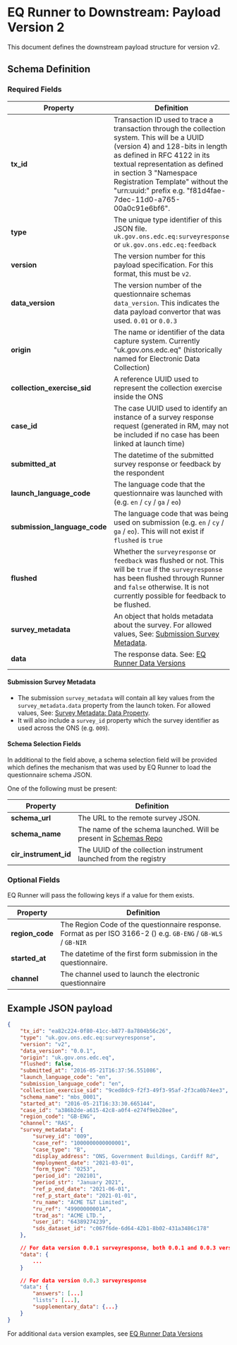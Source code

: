 # EQ Runner to Downstream: Payload Version 2

This document defines the downstream payload structure for version v2.

## Schema Definition

### Required Fields

| **Property**                 | **Definition**                                                                                                                                                                                                                                                                                                              |
|------------------------------|-----------------------------------------------------------------------------------------------------------------------------------------------------------------------------------------------------------------------------------------------------------------------------------------------------------------------------|
| **tx_id**                    | Transaction ID used to trace a transaction through the collection system. This will be a UUID (version 4) and 128-bits in length as defined in RFC 4122 in its textual representation as defined in section 3 "Namespace Registration Template" without the "urn:uuid:" prefix e.g. "f81d4fae-7dec-11d0-a765-00a0c91e6bf6". |
| **type**                     | The unique type identifier of this JSON file. `uk.gov.ons.edc.eq:surveyresponse` or `uk.gov.ons.edc.eq:feedback`                                                                                                                                                                                                            |
| **version**                  | The version number for this payload specification. For this format, this must be `v2`.                                                                                                                                                                                                                                      |
| **data_version**             | The version number of the questionnaire schemas `data_version`. This indicates the data payload convertor that was used. `0.01` or `0.0.3`                                                                                                                                                                                  |
| **origin**                   | The name or identifier of the data capture system. Currently "uk.gov.ons.edc.eq" (historically named for Electronic Data Collection)                                                                                                                                                                                        |
| **collection_exercise_sid**  | A reference UUID used to represent the collection exercise inside the ONS                                                                                                                                                                                                                                                   |
| **case_id**                  | The case UUID used to identify an instance of a survey response request (generated in RM, may not be included if no case has been linked at launch time)                                                                                                                                                                    |
| **submitted_at**             | The datetime of the submitted survey response or feedback by the respondent                                                                                                                                                                                                                                                 |
| **launch_language_code**     | The language code that the questionnaire was launched with (e.g. `en` / `cy` / `ga` / `eo`)                                                                                                                                                                                                                                 |
| **submission_language_code** | The language code that was being used on submission (e.g. `en` / `cy` / `ga` / `eo`). This will not exist if `flushed` is `true`                                                                                                                                                                                            |
| **flushed**                  | Whether the `surveyresponse` or `feedback` was flushed or not. This will be `true` if the `surveyresponse` has been flushed through Runner and `false` otherwise. It is not currently possible for feedback to be flushed.                                                                                                  |
| **survey_metadata**          | An object that holds metadata about the survey. For allowed values, See: [Submission Survey Metadata][submission_survey_metadata].                                                                                                                                                                                          |
| **data**                     | The response data. See: [EQ Runner Data Versions][eq_runner_data_versions]                                                                                                                                                                                                                                                  |

#### Submission Survey Metadata

- The submission `survey_metadata` will contain all key values from the `survey_metadata.data` property from the launch token. For allowed values, See: [Survey Metadata: Data Property][survey_metadata_data_property].
- It will also include a `survey_id` property which the survey identifier as used across the ONS (e.g. `009`).

#### Schema Selection Fields

In additional to the field above, a schema selection field will be provided which defines the mechanism that was used by EQ Runner to load the questionnaire schema JSON.

One of the following must be present:

| **Property**          | **Definition**                                                                   |
|-----------------------|----------------------------------------------------------------------------------|
| **schema_url**        | The URL to the remote survey JSON.                                             |
| **schema_name**       | The name of the schema launched. Will be present in [Schemas Repo][schemas_repo] |
| **cir_instrument_id** | The UUID of the collection instrument launched from the registry                 |

### Optional Fields

EQ Runner will pass the following keys if a value for them exists.

| **Property**        | **Definition**                                                                                                                     |
| ------------------- | ---------------------------------------------------------------------------------------------------------------------------------- |
| **region_code**     | The Region Code of the questionnaire response. Format as per ISO 3166-2 () e.g. `GB-ENG` / `GB-WLS` / `GB-NIR`                     |
| **started_at**      | The datetime of the first form submission in the questionnaire.                                                                    |
| **channel**         | The channel used to launch the electronic questionnaire                                                                            |

## Example JSON payload

```json
{
	"tx_id": "ea82c224-0f80-41cc-b877-8a7804b56c26",
	"type": "uk.gov.ons.edc.eq:surveyresponse",
	"version": "v2",
	"data_version": "0.0.1",
	"origin": "uk.gov.ons.edc.eq",
	"flushed": false,
	"submitted_at": "2016-05-21T16:37:56.551086",
	"launch_language_code": "en",
	"submission_language_code": "en",
	"collection_exercise_sid": "9ced8dc9-f2f3-49f3-95af-2f3ca0b74ee3",
	"schema_name": "mbs_0001",
	"started_at": "2016-05-21T16:33:30.665144",
	"case_id": "a386b2de-a615-42c8-a0f4-e274f9eb28ee",
	"region_code": "GB-ENG",
	"channel": "RAS",
	"survey_metadata": {
		"survey_id": "009",
		"case_ref": "1000000000000001",
		"case_type": "B",
		"display_address": "ONS, Government Buildings, Cardiff Rd",
		"employment_date": "2021-03-01",
		"form_type": "0253",
		"period_id": "202101",
		"period_str": "January 2021",
		"ref_p_end_date": "2021-06-01",
		"ref_p_start_date": "2021-01-01",
		"ru_name": "ACME T&T Limited",
		"ru_ref": "49900000001A",
		"trad_as": "ACME LTD.",
		"user_id": "64389274239",
		"sds_dataset_id": "c067f6de-6d64-42b1-8b02-431a3486c178"
	},

	// For data version 0.0.1 surveyresponse, both 0.0.1 and 0.0.3 versions of feedback or both 0.0.1 and 0.0.3 versions of user_research
	"data": {
		...
	}

	// For data version 0.0.3 surveyresponse
	"data": {
		"answers": [...]
		"lists": [...],
		"supplementary_data": {...}
	}
}
```

For additional `data` version examples, see [EQ Runner Data Versions][eq_runner_data_versions]

[eq_runner_data_versions]: eq_runner_data_versions.md "EQ Runner Data Versions"
[schemas_repo]: https://github.com/ONSdigital/eq-questionnaire-schemas/tree/main/schemas "Schemas Repo"
[survey_metadata_data_property]: rm_to_eq_runner_payload_v2.md#data-property "Survey Metadata: Data Property"
[submission_survey_metadata]: #submission-survey-metadata "Submission Survey Metadata"
